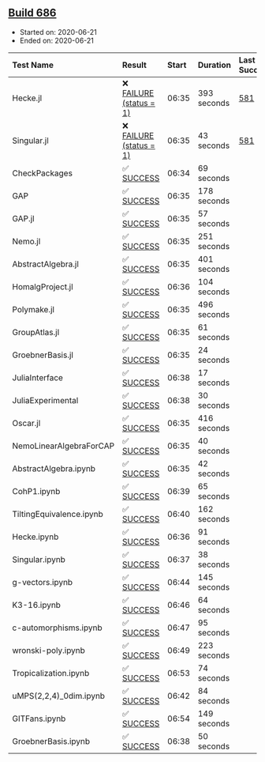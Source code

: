 ## [Build 686](https://oscarci.mathematik.uni-kl.de/job/oscar-julia-1.4/686/)

* Started on: 2020-06-21
* Ended on: 2020-06-21

| Test Name    | Result | Start | Duration | Last Success | First Failure |
|:-------------|:-------|:------|:---------|:-------------|:--------------|
| Hecke.jl | ❌ [FAILURE (status = 1)](https://oscarci.mathematik.uni-kl.de/job/oscar-julia-1.4/686/artifact/logs/build-686/Hecke.jl.log) | 06:35 | 393 seconds | [581](https://oscarci.mathematik.uni-kl.de/job/oscar-julia-1.4/581/) | [582](https://oscarci.mathematik.uni-kl.de/job/oscar-julia-1.4/582/) |
| Singular.jl | ❌ [FAILURE (status = 1)](https://oscarci.mathematik.uni-kl.de/job/oscar-julia-1.4/686/artifact/logs/build-686/Singular.jl.log) | 06:35 | 43 seconds | [581](https://oscarci.mathematik.uni-kl.de/job/oscar-julia-1.4/581/) | [582](https://oscarci.mathematik.uni-kl.de/job/oscar-julia-1.4/582/) |
| CheckPackages | ✅ [SUCCESS](https://oscarci.mathematik.uni-kl.de/job/oscar-julia-1.4/686/artifact/logs/build-686/CheckPackages.log) | 06:34 | 69 seconds |  |  |
| GAP | ✅ [SUCCESS](https://oscarci.mathematik.uni-kl.de/job/oscar-julia-1.4/686/artifact/logs/build-686/GAP.log) | 06:35 | 178 seconds |  |  |
| GAP.jl | ✅ [SUCCESS](https://oscarci.mathematik.uni-kl.de/job/oscar-julia-1.4/686/artifact/logs/build-686/GAP.jl.log) | 06:35 | 57 seconds |  |  |
| Nemo.jl | ✅ [SUCCESS](https://oscarci.mathematik.uni-kl.de/job/oscar-julia-1.4/686/artifact/logs/build-686/Nemo.jl.log) | 06:35 | 251 seconds |  |  |
| AbstractAlgebra.jl | ✅ [SUCCESS](https://oscarci.mathematik.uni-kl.de/job/oscar-julia-1.4/686/artifact/logs/build-686/AbstractAlgebra.jl.log) | 06:35 | 401 seconds |  |  |
| HomalgProject.jl | ✅ [SUCCESS](https://oscarci.mathematik.uni-kl.de/job/oscar-julia-1.4/686/artifact/logs/build-686/HomalgProject.jl.log) | 06:36 | 104 seconds |  |  |
| Polymake.jl | ✅ [SUCCESS](https://oscarci.mathematik.uni-kl.de/job/oscar-julia-1.4/686/artifact/logs/build-686/Polymake.jl.log) | 06:35 | 496 seconds |  |  |
| GroupAtlas.jl | ✅ [SUCCESS](https://oscarci.mathematik.uni-kl.de/job/oscar-julia-1.4/686/artifact/logs/build-686/GroupAtlas.jl.log) | 06:35 | 61 seconds |  |  |
| GroebnerBasis.jl | ✅ [SUCCESS](https://oscarci.mathematik.uni-kl.de/job/oscar-julia-1.4/686/artifact/logs/build-686/GroebnerBasis.jl.log) | 06:35 | 24 seconds |  |  |
| JuliaInterface | ✅ [SUCCESS](https://oscarci.mathematik.uni-kl.de/job/oscar-julia-1.4/686/artifact/logs/build-686/JuliaInterface.log) | 06:38 | 17 seconds |  |  |
| JuliaExperimental | ✅ [SUCCESS](https://oscarci.mathematik.uni-kl.de/job/oscar-julia-1.4/686/artifact/logs/build-686/JuliaExperimental.log) | 06:38 | 30 seconds |  |  |
| Oscar.jl | ✅ [SUCCESS](https://oscarci.mathematik.uni-kl.de/job/oscar-julia-1.4/686/artifact/logs/build-686/Oscar.jl.log) | 06:35 | 416 seconds |  |  |
| NemoLinearAlgebraForCAP | ✅ [SUCCESS](https://oscarci.mathematik.uni-kl.de/job/oscar-julia-1.4/686/artifact/logs/build-686/NemoLinearAlgebraForCAP.log) | 06:35 | 40 seconds |  |  |
| AbstractAlgebra.ipynb | ✅ [SUCCESS](https://oscarci.mathematik.uni-kl.de/job/oscar-julia-1.4/686/artifact/logs/build-686/AbstractAlgebra.ipynb.log) | 06:35 | 42 seconds |  |  |
| CohP1.ipynb | ✅ [SUCCESS](https://oscarci.mathematik.uni-kl.de/job/oscar-julia-1.4/686/artifact/logs/build-686/CohP1.ipynb.log) | 06:39 | 65 seconds |  |  |
| TiltingEquivalence.ipynb | ✅ [SUCCESS](https://oscarci.mathematik.uni-kl.de/job/oscar-julia-1.4/686/artifact/logs/build-686/TiltingEquivalence.ipynb.log) | 06:40 | 162 seconds |  |  |
| Hecke.ipynb | ✅ [SUCCESS](https://oscarci.mathematik.uni-kl.de/job/oscar-julia-1.4/686/artifact/logs/build-686/Hecke.ipynb.log) | 06:36 | 91 seconds |  |  |
| Singular.ipynb | ✅ [SUCCESS](https://oscarci.mathematik.uni-kl.de/job/oscar-julia-1.4/686/artifact/logs/build-686/Singular.ipynb.log) | 06:37 | 38 seconds |  |  |
| g-vectors.ipynb | ✅ [SUCCESS](https://oscarci.mathematik.uni-kl.de/job/oscar-julia-1.4/686/artifact/logs/build-686/g-vectors.ipynb.log) | 06:44 | 145 seconds |  |  |
| K3-16.ipynb | ✅ [SUCCESS](https://oscarci.mathematik.uni-kl.de/job/oscar-julia-1.4/686/artifact/logs/build-686/K3-16.ipynb.log) | 06:46 | 64 seconds |  |  |
| c-automorphisms.ipynb | ✅ [SUCCESS](https://oscarci.mathematik.uni-kl.de/job/oscar-julia-1.4/686/artifact/logs/build-686/c-automorphisms.ipynb.log) | 06:47 | 95 seconds |  |  |
| wronski-poly.ipynb | ✅ [SUCCESS](https://oscarci.mathematik.uni-kl.de/job/oscar-julia-1.4/686/artifact/logs/build-686/wronski-poly.ipynb.log) | 06:49 | 223 seconds |  |  |
| Tropicalization.ipynb | ✅ [SUCCESS](https://oscarci.mathematik.uni-kl.de/job/oscar-julia-1.4/686/artifact/logs/build-686/Tropicalization.ipynb.log) | 06:53 | 74 seconds |  |  |
| uMPS(2,2,4)_0dim.ipynb | ✅ [SUCCESS](https://oscarci.mathematik.uni-kl.de/job/oscar-julia-1.4/686/artifact/logs/build-686/uMPS-2-2-4-_0dim.ipynb.log) | 06:42 | 84 seconds |  |  |
| GITFans.ipynb | ✅ [SUCCESS](https://oscarci.mathematik.uni-kl.de/job/oscar-julia-1.4/686/artifact/logs/build-686/GITFans.ipynb.log) | 06:54 | 149 seconds |  |  |
| GroebnerBasis.ipynb | ✅ [SUCCESS](https://oscarci.mathematik.uni-kl.de/job/oscar-julia-1.4/686/artifact/logs/build-686/GroebnerBasis.ipynb.log) | 06:38 | 50 seconds |  |  |
